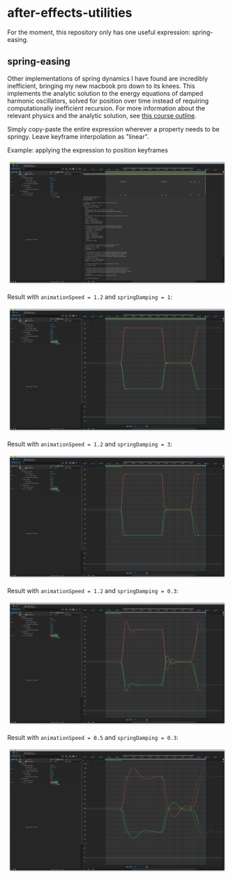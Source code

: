 # after-effects-utilities
For the moment, this repository only has one useful expression: spring-easing.

## spring-easing
Other implementations of spring dynamics I have found are incredibly inefficient, bringing my new macbook pro down to its knees. This implements the analytic solution to the energy equations of damped harmonic oscillators, solved for position over time instead of requiring computationally inefficient recursion. For more information about the relevant physics and the analytic solution, see [this course outline](http://people.physics.tamu.edu/agnolet/Teaching/Phys_221/MathematicaWebPages/4_DampedHarmonicOscillator.pdf).

Simply copy-paste the entire expression wherever a property needs to be springy. Leave keyframe interpolation as "linear".

Example: applying the expression to position keyframes

![Applying the expression to position keyframes](screenshots/spring-easing/expression.png "Applying the expression to position keyframes")

Result with `animationSpeed = 1.2` and `springDamping = 1`:

![Default values](screenshots/spring-easing/default-values.png "Default values")

Result with `animationSpeed = 1.2` and `springDamping = 3`:

![High damping](screenshots/spring-easing/high-damping.png "High damping")

Result with `animationSpeed = 1.2` and `springDamping = 0.3`:

![Low damping](screenshots/spring-easing/low-damping.png "Low damping")

Result with `animationSpeed = 0.5` and `springDamping = 0.3`:

![Low damping low speed](screenshots/spring-easing/low-damping-low-speed.png "Low damping low speed")
